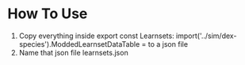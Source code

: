 # How To Use

1. Copy everything inside export const Learnsets: import('../sim/dex-species').ModdedLearnsetDataTable = to a json file
2. Name that json file learnsets.json
